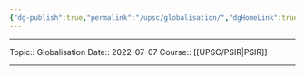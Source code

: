 ```yaml
---
{"dg-publish":true,"permalink":"/upsc/globalisation/","dgHomeLink":true,"dgPassFrontmatter":false}
---
```


----
Topic:: Globalisation
Date:: 2022-07-07
Course:: [[UPSC/PSIR|PSIR]] 

----



